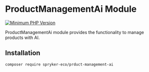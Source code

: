 # ProductManagementAi Module
[![Minimum PHP Version](https://img.shields.io/badge/php-%3E%3D%208.1-8892BF.svg)](https://php.net/)

ProductManagementAi module provides the functionality to manage products with AI.

## Installation

```
composer require spryker-eco/prduct-management-ai
```
